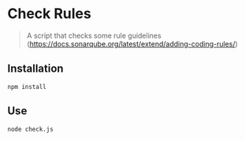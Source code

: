 # Check Rules
> A script that checks some rule guidelines (https://docs.sonarqube.org/latest/extend/adding-coding-rules/)

## Installation

```
npm install
```

## Use

```
node check.js
```

